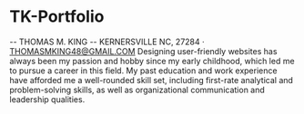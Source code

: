 # TK-Portfolio
-- THOMAS M. KING --
KERNERSVILLE NC, 27284 · THOMASMKING48@GMAIL.COM
Designing user-friendly websites has always been my passion and hobby since my early childhood, which led me to pursue a career in this field. My past education and work experience have afforded me a well-rounded skill set, including first-rate analytical and problem-solving skills, as well as organizational communication and leadership qualities.
